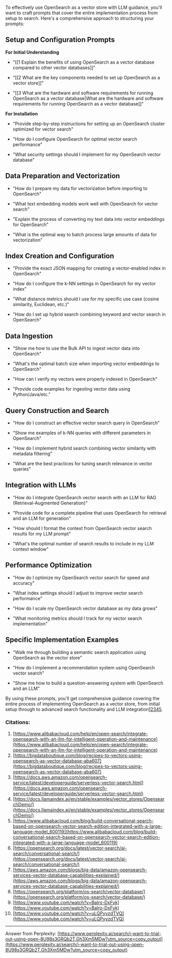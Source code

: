 To effectively use OpenSearch as a vector store with LLM guidance, you'll want to craft prompts that cover the entire implementation process from setup to search. Here's a comprehensive approach to structuring your prompts:

## Setup and Configuration Prompts

**For Initial Understanding**

- "[[1 Explain the benefits of using OpenSearch as a vector database compared to other vector databases]]"
    
- "[[2 What are the key components needed to set up OpenSearch as a vector store]]"
    
- "[[3 What are the hardware and software requirements for running OpenSearch as a vector database|What are the hardware and software requirements for running OpenSearch as a vector database]]"
    

**For Installation**

- "Provide step-by-step instructions for setting up an OpenSearch cluster optimized for vector search"
    
- "How do I configure OpenSearch for optimal vector search performance"
    
- "What security settings should I implement for my OpenSearch vector database"
    

## Data Preparation and Vectorization

- "How do I prepare my data for vectorization before importing to OpenSearch"
    
- "What text embedding models work well with OpenSearch for vector search"
    
- "Explain the process of converting my text data into vector embeddings for OpenSearch"
    
- "What is the optimal way to batch process large amounts of data for vectorization"
    

## Index Creation and Configuration

- "Provide the exact JSON mapping for creating a vector-enabled index in OpenSearch"
    
- "How do I configure the k-NN settings in OpenSearch for my vector index"
    
- "What distance metrics should I use for my specific use case (cosine similarity, Euclidean, etc.)"
    
- "How do I set up hybrid search combining keyword and vector search in OpenSearch"
    

## Data Ingestion

- "Show me how to use the Bulk API to ingest vector data into OpenSearch"
    
- "What's the optimal batch size when importing vector embeddings to OpenSearch"
    
- "How can I verify my vectors were properly indexed in OpenSearch"
    
- "Provide code examples for ingesting vector data using Python/Java/etc."
    

## Query Construction and Search

- "How do I construct an effective vector search query in OpenSearch"
    
- "Show me examples of k-NN queries with different parameters in OpenSearch"
    
- "How do I implement hybrid search combining vector similarity with metadata filtering"
    
- "What are the best practices for tuning search relevance in vector queries"
    

## Integration with LLMs

- "How do I integrate OpenSearch vector search with an LLM for RAG (Retrieval-Augmented Generation)"
    
- "Provide code for a complete pipeline that uses OpenSearch for retrieval and an LLM for generation"
    
- "How should I format the context from OpenSearch vector search results for my LLM prompt"
    
- "What's the optimal number of search results to include in my LLM context window"
    

## Performance Optimization

- "How do I optimize my OpenSearch vector search for speed and accuracy"
    
- "What index settings should I adjust to improve vector search performance"
    
- "How do I scale my OpenSearch vector database as my data grows"
    
- "What monitoring metrics should I track for my vector search implementation"
    

## Specific Implementation Examples

- "Walk me through building a semantic search application using OpenSearch as the vector store"
    
- "How do I implement a recommendation system using OpenSearch vector search"
    
- "Show me how to build a question-answering system with OpenSearch and an LLM"
    

By using these prompts, you'll get comprehensive guidance covering the entire process of implementing OpenSearch as a vector store, from initial setup through to advanced search functionality and LLM integration[1](https://www.alibabacloud.com/help/en/open-search/integrate-opensearch-with-an-llm-for-intelligent-operation-and-maintenance)[2](https://bigdataboutique.com/blog/recipes-to-vectors-using-opensearch-as-vector-database-aba607)[3](https://docs.aws.amazon.com/opensearch-service/latest/developerguide/serverless-vector-search.html)[4](https://docs.llamaindex.ai/en/stable/examples/vector_stores/OpensearchDemo/)[5](https://www.alibabacloud.com/blog/build-conversational-search-based-on-opensearch-vector-search-edition-integrated-with-a-large-language-model_600119).

### Citations:

1. [https://www.alibabacloud.com/help/en/open-search/integrate-opensearch-with-an-llm-for-intelligent-operation-and-maintenance](https://www.alibabacloud.com/help/en/open-search/integrate-opensearch-with-an-llm-for-intelligent-operation-and-maintenance)
2. [https://bigdataboutique.com/blog/recipes-to-vectors-using-opensearch-as-vector-database-aba607](https://bigdataboutique.com/blog/recipes-to-vectors-using-opensearch-as-vector-database-aba607)
3. [https://docs.aws.amazon.com/opensearch-service/latest/developerguide/serverless-vector-search.html](https://docs.aws.amazon.com/opensearch-service/latest/developerguide/serverless-vector-search.html)
4. [https://docs.llamaindex.ai/en/stable/examples/vector_stores/OpensearchDemo/](https://docs.llamaindex.ai/en/stable/examples/vector_stores/OpensearchDemo/)
5. [https://www.alibabacloud.com/blog/build-conversational-search-based-on-opensearch-vector-search-edition-integrated-with-a-large-language-model_600119](https://www.alibabacloud.com/blog/build-conversational-search-based-on-opensearch-vector-search-edition-integrated-with-a-large-language-model_600119)
6. [https://opensearch.org/docs/latest/vector-search/ai-search/conversational-search/](https://opensearch.org/docs/latest/vector-search/ai-search/conversational-search/)
7. [https://aws.amazon.com/blogs/big-data/amazon-opensearch-services-vector-database-capabilities-explained/](https://aws.amazon.com/blogs/big-data/amazon-opensearch-services-vector-database-capabilities-explained/)
8. [https://opensearch.org/platform/os-search/vector-database/](https://opensearch.org/platform/os-search/vector-database/)
9. [https://www.youtube.com/watch?v=Balro-DxFyk](https://www.youtube.com/watch?v=Balro-DxFyk)
10. [https://www.youtube.com/watch?v=uLQPyvzdTVQ](https://www.youtube.com/watch?v=uLQPyvzdTVQ)

---

Answer from Perplexity: [https://www.perplexity.ai/search/i-want-to-trial-out-using-open-8U98s3GRQb2T.Gh3Xm5MDw?utm_source=copy_output](https://www.perplexity.ai/search/i-want-to-trial-out-using-open-8U98s3GRQb2T.Gh3Xm5MDw?utm_source=copy_output)